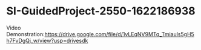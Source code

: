 # SI-GuidedProject-2550-1622186938
Video Demonstration:https://drive.google.com/file/d/1vLEqNV9MTq_Tmiauls5gH5h7FvDgQj_w/view?usp=drivesdk
